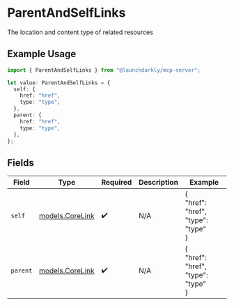 # ParentAndSelfLinks

The location and content type of related resources

## Example Usage

```typescript
import { ParentAndSelfLinks } from "@launchdarkly/mcp-server";

let value: ParentAndSelfLinks = {
  self: {
    href: "href",
    type: "type",
  },
  parent: {
    href: "href",
    type: "type",
  },
};
```

## Fields

| Field                                    | Type                                     | Required                                 | Description                              | Example                                  |
| ---------------------------------------- | ---------------------------------------- | ---------------------------------------- | ---------------------------------------- | ---------------------------------------- |
| `self`                                   | [models.CoreLink](../models/corelink.md) | :heavy_check_mark:                       | N/A                                      | {<br/>"href": "href",<br/>"type": "type"<br/>} |
| `parent`                                 | [models.CoreLink](../models/corelink.md) | :heavy_check_mark:                       | N/A                                      | {<br/>"href": "href",<br/>"type": "type"<br/>} |